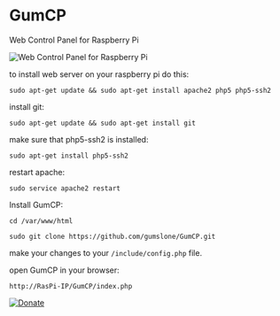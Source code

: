# GumCP
Web Control Panel for Raspberry Pi

![Web Control Panel for Raspberry Pi](https://github.com/gumslone/GumCP/blob/master/screenshots/dashboard.jpg)

to install web server on your raspberry pi do this:
```
sudo apt-get update && sudo apt-get install apache2 php5 php5-ssh2
```
install git:
```
sudo apt-get update && sudo apt-get install git
```
make sure that php5-ssh2 is installed:
```
sudo apt-get install php5-ssh2
```
restart apache:
```
sudo service apache2 restart
```
Install GumCP:
```
cd /var/www/html

sudo git clone https://github.com/gumslone/GumCP.git
```
make your changes to your `/include/config.php` file.

open GumCP in your browser:

`http://RasPi-IP/GumCP/index.php`


[![Donate](https://img.shields.io/badge/Donate-PayPal-green.svg)](https://www.paypal.com/cgi-bin/webscr?cmd=_s-xclick&hosted_button_id=VCWHQPACTXV5N)
